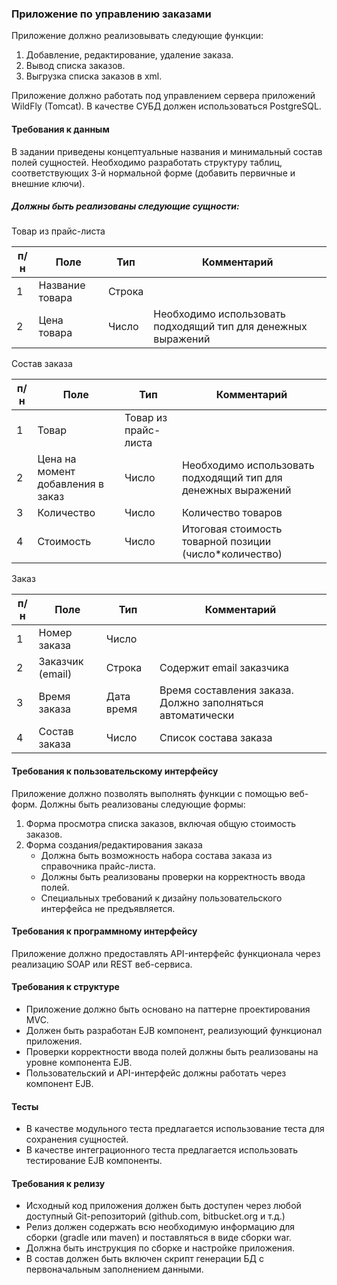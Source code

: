 ### Приложение по управлению заказами

Приложение должно реализовывать следующие функции:
1.	Добавление, редактирование, удаление заказа.
2.	Вывод списка заказов.
3.	Выгрузка списка заказов в xml.

Приложение должно работать под управлением сервера приложений WildFly (Tomcat).
В качестве СУБД должен использоваться PostgreSQL.

#### Требования к данным
В задании приведены концептуальные названия и минимальный состав полей сущностей. Необходимо разработать структуру таблиц, соответствующих 3-й нормальной форме (добавить первичные и внешние ключи).

##### Должны быть реализованы следующие сущности:

Товар из прайс-листа

| п/н   | Поле	                            | Тип	                | Комментарий                                                  |
| ----- | --------------------------------- | --------------------- | ------------------------------------------------------------ |
| 1	    | Название товара	                | Строка                |                                                              |
| 2	    | Цена товара	                    | Число	                | Необходимо использовать подходящий тип для денежных выражений|

Состав заказа

| п/н   | Поле	                            | Тип	                | Комментарий                                                  |
| ----- | --------------------------------- | --------------------- | ------------------------------------------------------------ |
| 1	    | Товар	                            | Товар из прайс-листа  |                                                              |
| 2	    | Цена на момент добавления в заказ	| Число	                | Необходимо использовать подходящий тип для денежных выражений|
| 3	    | Количество	                    | Число	                | Количество товаров                                           |
| 4	    | Стоимость	                        | Число	                | Итоговая стоимость товарной позиции (число*количество)       |

Заказ

| п/н   | Поле	                            | Тип	        | Комментарий                                                  |
| ----- | --------------------------------- | ------------- | ------------------------------------------------------------ |
| 1	    | Номер заказа	                    | Число         |                                                              |
| 2	    | Заказчик (email)	                | Строка	    | Содержит email заказчика                                     |
| 3	    | Время заказа	                    | Дата время    | Время составления заказа. Должно заполняться автоматически   |
| 4	    | Состав заказа	                    | Число	        | Список состава заказа                                        |


#### Требования к пользовательскому интерфейсу

Приложение должно позволять выполнять функции с помощью веб-форм.
Должны быть реализованы следующие формы:
1. Форма просмотра списка заказов, включая общую стоимость заказов.
2. Форма создания/редактирования заказа
    * Должна быть возможность набора состава заказа из справочника прайс-листа.
    * Должны быть реализованы проверки на корректность ввода полей.
    * Специальных требований к дизайну пользовательского интерфейса не предъявляется.

#### Требования к программному интерфейсу
Приложение должно предоставлять API-интерфейс функционала через реализацию SOAP или REST веб-сервиса.

#### Требования к структуре
* Приложение должно быть основано на паттерне проектирования MVC.
* Должен быть разработан EJB компонент, реализующий функционал приложения.
* Проверки корректности ввода полей должны быть реализованы на уровне компонента EJB.
* Пользовательский и API-интерфейс должны работать через компонент EJB.

#### Тесты
* В качестве модульного теста предлагается использование теста для сохранения сущностей.
* В качестве интеграционного теста предлагается использовать тестирование EJB компоненты.

#### Требования к релизу
* Исходный код приложения должен быть доступен через любой доступный Git-репозиторий (github.com, bitbucket.org и т.д.)
* Релиз должен содержать всю необходимую информацию для сборки (gradle или maven) и поставляться в виде сборки war.
* Должна быть инструкция по сборке и настройке приложения.
* В состав должен быть включен скрипт генерации БД с первоначальным заполнением данными.
